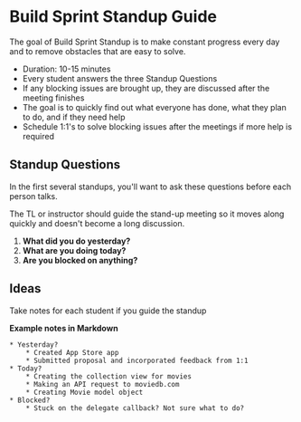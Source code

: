 # Build Sprint Standup Guide

The goal of Build Sprint Standup is to make constant progress every day and to remove obstacles that are easy to solve.

* Duration: 10-15 minutes
* Every student answers the three Standup Questions
* If any blocking issues are brought up, they are discussed after the meeting finishes
* The goal is to quickly find out what everyone has done, what they plan to do, and if they need help
* Schedule 1:1's to solve blocking issues after the meetings if more help is required

## Standup Questions

In the first several standups, you'll want to ask these questions before each person talks.

The TL or instructor should guide the stand-up meeting so it moves along quickly and doesn't become a long discussion.

1. **What did you do yesterday?**
2. **What are you doing today?**
3. **Are you blocked on anything?**

## Ideas

Take notes for each student if you guide the standup

**Example notes in Markdown**

```
* Yesterday?
    * Created App Store app 
    * Submitted proposal and incorporated feedback from 1:1
* Today?
    * Creating the collection view for movies
    * Making an API request to moviedb.com 
    * Creating Movie model object
* Blocked?
    * Stuck on the delegate callback? Not sure what to do?
```

